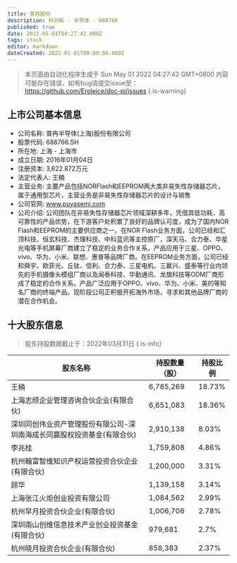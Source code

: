 ```yaml
---
title: 普冉股份
description: 科创板 - 半导体 - 688766
published: true
date: 2022-05-01T04:27:42.000Z
tags: stock
editor: markdown
dateCreated: 2022-01-01T00:00:00.000Z
---
```


> 本页面由自动化程序生成于 Sun May 01 2022 04:27:42 GMT+0800
> 内容可能存在错误，如有bug请提交issue至：https://github.com/Eroleice/doc-pi/issues
{.is-warning}

## 上市公司基本信息
- 公司名称: 普冉半导体(上海)股份有限公司
- 股票代码: 688766.SH
- 所在地: 上海 - 上海市
- 成立日期: 2016年01月04日
- 注册资本: 3,622.872万元
- 法定代表人: 王楠
- 主营业务: 主要产品包括NORFlash和EEPROM两大类非易失性存储器芯片，属于通用型芯片，主营业务是非易失性存储器芯片的设计与销售
- 公司官网: www.puyasemi.com
- 公司介绍: 公司团队在非易失性存储器芯片领域深耕多年，凭借其低功耗、高可靠性的产品优势，在下游客户处积累了良好的品牌认可度，成为了国内NOR Flash和EEPROM的主要供应商之一。在NOR Flash业务方面，公司已经和汇顶科技、恒玄科技、杰理科技、中科蓝讯等主控原厂，深天马、合力泰、华星光电等手机屏幕厂商建立了稳定的业务合作关系，产品应用于三星、OPPO、vivo、华为、小米、联想、惠普等品牌厂商。在EEPROM业务方面，公司已经和舜宇、欧菲光、丘钛、信利、合力泰、三星电机、三赢兴、盛泰等行业内领先的手机摄像头模组厂商以及闻泰科技、华勤通讯、龙旗科技等ODM厂商形成了稳定的合作关系，产品广泛应用于OPPO、vivo、华为、小米、美的等知名厂商的终端产品。现阶段公司正积极开拓海外市场，寻求和其他品牌厂商的潜在合作机会。


## 十大股东信息
> 股东持股数据截止于：2022年03月31日
{.is-info}

| 股东名称 | 持股数量（股） | 持股比例 |
| --- | --- | --- |
| 王楠 | 6,785,269 | 18.73% |
| 上海志颀企业管理咨询合伙企业(有限合伙) | 6,651,083 | 18.36% |
| 深圳同创伟业资产管理股份有限公司-深圳南海成长同赢股权投资基金(有限合伙) | 2,910,138 | 8.03% |
| 李兆桂 | 1,759,808 | 4.86% |
| 杭州翰富智维知识产权运营投资合伙企业(有限合伙) | 1,200,000 | 3.31% |
| 顾华 | 1,139,158 | 3.14% |
| 上海张江火炬创业投资有限公司 | 1,084,562 | 2.99% |
| 杭州早月投资合伙企业(有限合伙) | 1,006,706 | 2.78% |
| 深圳南山创维信息技术产业创业投资基金(有限合伙) | 979,681 | 2.7% |
| 杭州晓月投资合伙企业(有限合伙) | 858,383 | 2.37% |




